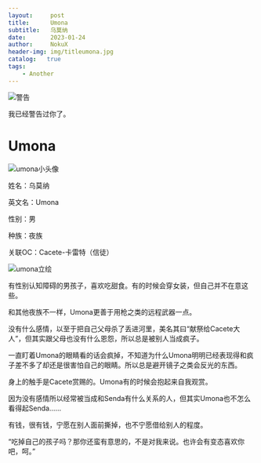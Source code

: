 ```yaml
---
layout:     post
title:      Umona
subtitle:   乌莫纳
date:       2023-01-24
author:     NokuX
header-img: img/titleumona.jpg
catalog:   true
tags:
    - Another
---
```


![警告]({{site.baseurl}}/img-post/bushi.png)

我已经警告过你了。

# Umona

![umona小头像]({{site.baseurl}}/img-post/umona.jpg)

姓名：乌莫纳

英文名：Umona

性别：男

种族：夜族

关联OC：Cacete-卡雷特（信徒）

![umona立绘]({{site.baseurl}}/img-post/umona.png)

有性别认知障碍的男孩子，喜欢吃甜食。有的时候会穿女装，但自己并不在意这些。

和其他夜族不一样，Umona更善于用枪之类的远程武器一点。

没有什么感情，以至于把自己父母杀了丢进河里，美名其曰“献祭给Cacete大人”，但其实跟父母也没有什么恩怨，所以总是被别人当成疯子。

一直盯着Umona的眼睛看的话会疯掉，不知道为什么Umona明明已经表现得和疯子差不多了却还是很害怕自己的眼睛。所以总是避开镜子之类会反光的东西。

身上的触手是Cacete赏赐的。Umona有的时候会抱起来自我观赏。

因为没有感情所以经常被当成和Senda有什么关系的人，但其实Umona也不怎么看得起Senda……

有钱，很有钱，宁愿在别人面前撕掉，也不宁愿借给别人的程度。

“吃掉自己的孩子吗？那你还蛮有意思的，不是对我来说。也许会有变态喜欢你吧，呵。”
